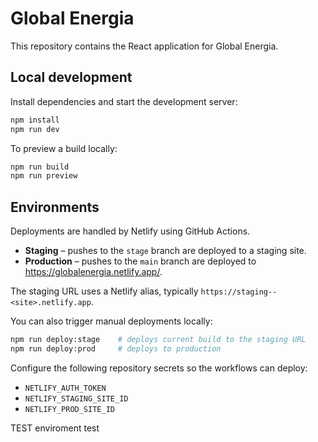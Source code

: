 # Global Energia

This repository contains the React application for Global Energia.

## Local development

Install dependencies and start the development server:

```bash
npm install
npm run dev
```

To preview a build locally:

```bash
npm run build
npm run preview
```

## Environments

Deployments are handled by Netlify using GitHub Actions.

- **Staging** – pushes to the `stage` branch are deployed to a staging site.
- **Production** – pushes to the `main` branch are deployed to <https://globalenergia.netlify.app/>.

The staging URL uses a Netlify alias, typically `https://staging--<site>.netlify.app`.

You can also trigger manual deployments locally:

```bash
npm run deploy:stage    # deploys current build to the staging URL
npm run deploy:prod     # deploys to production
```

Configure the following repository secrets so the workflows can deploy:

- `NETLIFY_AUTH_TOKEN`
- `NETLIFY_STAGING_SITE_ID`
- `NETLIFY_PROD_SITE_ID`


TEST
enviroment test